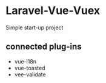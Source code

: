
# Laravel-Vue-Vuex
Simple start-up project

## connected plug-ins
- vue-i18n
- vue-toasted
- vee-validate
